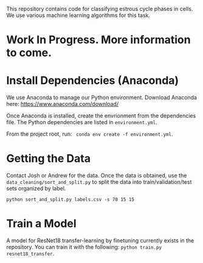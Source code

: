 This repository contains code for classifying estrous cycle phases in cells. We use various machine learning algorithms for this task.

# Work In Progress. More information to come.

# Install Dependencies (Anaconda)
We use Anaconda to manage our Python environment. Download Anaconda here: https://www.anaconda.com/download/

Once Anaconda is installed, create the envrionment from the dependencies file. The Python dependencies are listed   in `environment.yml`. 

From the project root, run: 
``` conda env create -f environment.yml```.

# Getting the Data
Contact Josh or Andrew for the data. Once the data is obtained, use the `data_cleaning/sort_and_split.py` to split the data into train/validation/test sets organized by label.

```python sort_and_split.py labels.csv -s 70 15 15```

# Train a Model
A model for ResNet18 transfer-learning by finetuning currently exists in the repository. You can train it with the following:
```python train.py resnet18_transfer```.
